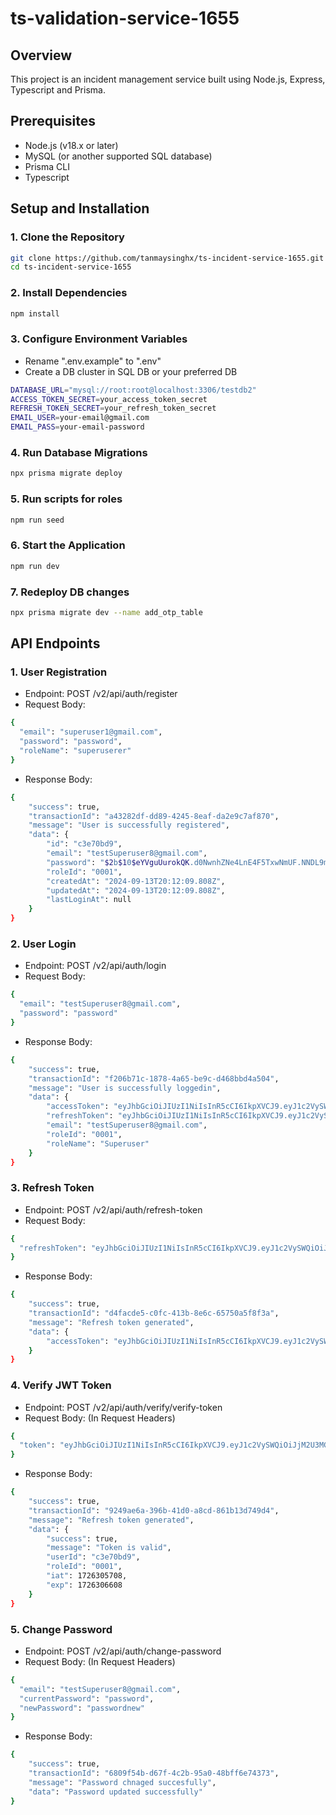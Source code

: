 # ts-validation-service-1655

## Overview

This project is an incident management service built using Node.js, Express, Typescript and Prisma.

## Prerequisites

- Node.js (v18.x or later)
- MySQL (or another supported SQL database)
- Prisma CLI
- Typescript

## Setup and Installation

### 1. Clone the Repository

```bash
git clone https://github.com/tanmaysinghx/ts-incident-service-1655.git
cd ts-incident-service-1655

```

### 2. Install Dependencies

```bash
npm install

```

### 3. Configure Environment Variables

- Rename ".env.example" to ".env"
- Create a DB cluster in SQL DB or your preferred DB

```bash
DATABASE_URL="mysql://root:root@localhost:3306/testdb2"
ACCESS_TOKEN_SECRET=your_access_token_secret
REFRESH_TOKEN_SECRET=your_refresh_token_secret
EMAIL_USER=your-email@gmail.com
EMAIL_PASS=your-email-password

```

### 4. Run Database Migrations

```bash
npx prisma migrate deploy

```

### 5. Run scripts for roles

```bash
npm run seed

```

### 6. Start the Application

```bash
npm run dev

```

### 7. Redeploy DB changes

```bash
npx prisma migrate dev --name add_otp_table

```

## API Endpoints

### 1. User Registration

- Endpoint: POST /v2/api/auth/register
- Request Body:

```bash
{
  "email": "superuser1@gmail.com",
  "password": "password",
  "roleName": "superuserer" 
}

```

- Response Body:
  
```bash
{
    "success": true,
    "transactionId": "a43282df-dd89-4245-8eaf-da2e9c7af870",
    "message": "User is successfully registered",
    "data": {
        "id": "c3e70bd9",
        "email": "testSuperuser8@gmail.com",
        "password": "$2b$10$eYVguUurokQK.d0NwnhZNe4LnE4F5TxwNmUF.NNDL9mUA4.tjgpYu",
        "roleId": "0001",
        "createdAt": "2024-09-13T20:12:09.808Z",
        "updatedAt": "2024-09-13T20:12:09.808Z",
        "lastLoginAt": null
    }
}

```

### 2. User Login

- Endpoint: POST /v2/api/auth/login
- Request Body:

```bash
{
  "email": "testSuperuser8@gmail.com",
  "password": "password"
}

```

- Response Body:
  
```bash
{
    "success": true,
    "transactionId": "f206b71c-1878-4a65-be9c-d468bbd4a504",
    "message": "User is successfully loggedin",
    "data": {
        "accessToken": "eyJhbGciOiJIUzI1NiIsInR5cCI6IkpXVCJ9.eyJ1c2VySWQiOiJjM2U3MGJkOSIsInJvbGVJZCI6IjAwMDEiLCJpYXQiOjE3MjYzMDU1OTgsImV4cCI6MTcyNjMwNjQ5OH0.XSgJ1IcETIRbeslmTNguogETrkCkoD54yieF177-JBs",
        "refreshToken": "eyJhbGciOiJIUzI1NiIsInR5cCI6IkpXVCJ9.eyJ1c2VySWQiOiJjM2U3MGJkOSIsImlhdCI6MTcyNjMwNTU5OCwiZXhwIjoxNzI2OTEwMzk4fQ.D_KZSteHtFvr4ovBZtOL-DP0a4SqmARylebZ4M0e2Kc",
        "email": "testSuperuser8@gmail.com",
        "roleId": "0001",
        "roleName": "Superuser"
    }
}

```

### 3. Refresh Token

- Endpoint: POST /v2/api/auth/refresh-token
- Request Body:

```bash
{
  "refreshToken": "eyJhbGciOiJIUzI1NiIsInR5cCI6IkpXVCJ9.eyJ1c2VySWQiOiJjM2U3MGJkOSIsImlhdCI6MTcyNjMwNTU5OCwiZXhwIjoxNzI2OTEwMzk4fQ.D_KZSteHtFvr4ovBZtOL-DP0a4SqmARylebZ4M0e2Kc" 
}

```

- Response Body:
  
```bash
{
    "success": true,
    "transactionId": "d4facde5-c0fc-413b-8e6c-65750a5f8f3a",
    "message": "Refresh token generated",
    "data": {
        "accessToken": "eyJhbGciOiJIUzI1NiIsInR5cCI6IkpXVCJ9.eyJ1c2VySWQiOiJjM2U3MGJkOSIsInJvbGVJZCI6IjAwMDEiLCJpYXQiOjE3MjYzMDU3MDgsImV4cCI6MTcyNjMwNjYwOH0.VzQIlfQ3ChnHB_R1-OEtbAsOTQWc69IY4E_tLVJf1mM"
    }
}

```

### 4. Verify JWT Token

- Endpoint: POST /v2/api/auth/verify/verify-token
- Request Body: (In Request Headers)

```bash
{
  "token": "eyJhbGciOiJIUzI1NiIsInR5cCI6IkpXVCJ9.eyJ1c2VySWQiOiJjM2U3MGJkOSIsInJvbGVJZCI6IjAwMDEiLCJpYXQiOjE3MjYzMDU3MDgsImV4cCI6MTcyNjMwNjYwOH0.VzQIlfQ3ChnHB_R1-OEtbAsOTQWc69IY4E_tLVJf1mM"
}

```

- Response Body:
  
```bash
{
    "success": true,
    "transactionId": "9249ae6a-396b-41d0-a8cd-861b13d749d4",
    "message": "Refresh token generated",
    "data": {
        "success": true,
        "message": "Token is valid",
        "userId": "c3e70bd9",
        "roleId": "0001",
        "iat": 1726305708,
        "exp": 1726306608
    }
}
```

### 5. Change Password

- Endpoint: POST /v2/api/auth/change-password
- Request Body: (In Request Headers)

```bash
{
  "email": "testSuperuser8@gmail.com",
  "currentPassword": "password",
  "newPassword": "passwordnew"
}


```

- Response Body:
  
```bash
{
    "success": true,
    "transactionId": "6809f54b-d67f-4c2b-95a0-48bff6e74373",
    "message": "Password chnaged succesfully",
    "data": "Password updated successfully"
}

```
